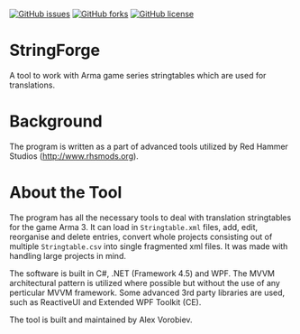 [![GitHub issues](https://img.shields.io/github/issues/ajvorobiev/StringForge.svg?style=flat-square)](https://github.com/ajvorobiev/StringForge/issues)
[![GitHub forks](https://img.shields.io/github/forks/ajvorobiev/StringForge.svg?style=flat-square)](https://github.com/ajvorobiev/StringForge/network)
[![GitHub license](https://img.shields.io/badge/license-MIT-blue.svg?style=flat-square)](https://raw.githubusercontent.com/ajvorobiev/StringForge/master/LICENSE)

# StringForge
A tool to work with Arma game series stringtables which are used for translations.

# Background
The program is written as a part of advanced tools utilized by Red Hammer Studios (http://www.rhsmods.org).

# About the Tool
The program has all the necessary tools to deal with translation stringtables for the game Arma 3. It can load in `Stringtable.xml` files, add, edit, reorganise and delete entries, convert whole projects consisting out of multiple `Stringtable.csv` into single fragmented xml files. It was made with handling large projects in mind.

The software is built in C#, .NET (Framework 4.5) and WPF. The MVVM architectural pattern is utilized where possible but without the use of any perticular MVVM framework. Some advanced 3rd party libraries are used, such as ReactiveUI and Extended WPF Toolkit (CE).

The tool is built and maintained by Alex Vorobiev.